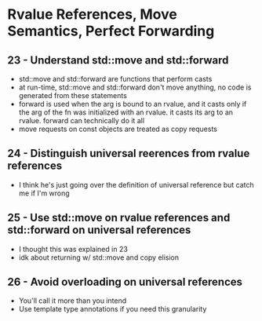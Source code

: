 # Rvalue References, Move Semantics, Perfect Forwarding

## 23 - Understand std::move and std::forward
- std::move and std::forward are functions that perform casts
- at run-time, std::move and std::forward don't move anything, no code is generated from these statements
- forward is used when the arg is bound to an rvalue, and it casts only if the arg of the fn was initialized with an rvalue. it casts its arg to an rvalue. forward can technically do it all
- move requests on const objects are treated as copy requests

## 24 - Distinguish universal reerences from rvalue references
- I think he's just going over the definition of universal reference but catch me if I'm wrong

## 25 - Use std::move on rvalue references and std::forward on universal references
- I thought this was explained in 23
- idk about returning w/ std::move and copy elision

## 26 - Avoid overloading on universal references
- You'll call it more than you intend
- Use template type annotations if you need this granularity
